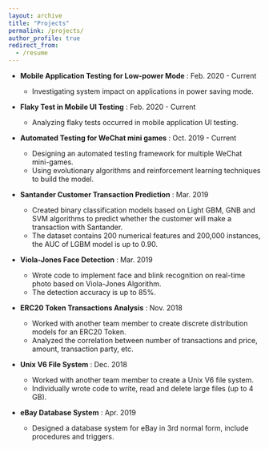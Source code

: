```yaml
---
layout: archive
title: "Projects"
permalink: /projects/
author_profile: true
redirect_from:
  - /resume
---
```


* __Mobile Application Testing for Low-power Mode__ : Feb. 2020 - Current <br>
  * Investigating system impact on applications in power saving mode. 
  
* __Flaky Test in Mobile UI Testing__ :  Feb. 2020 - Current <br>
  * Analyzing flaky tests occurred in mobile application UI testing. 
  

* __Automated Testing for WeChat mini games__ : Oct. 2019 - Current <br> 
  * Designing an automated testing framework for multiple WeChat mini-games.
  * Using evolutionary algorithms and reinforcement learning techniques to build the model.
    
    
* __Santander Customer Transaction Prediction__ : Mar. 2019 <br> 
  * Created binary classification models based on Light GBM, GNB and SVM algorithms to predict whether the customer will make a transaction with Santander.
  * The dataset contains 200 numerical features and 200,000 instances, the AUC of LGBM
model is up to 0.90. <br>


* __Viola-Jones Face Detection__ : Mar. 2019 <br>                  
  * Wrote code to implement face and blink recognition on real-time photo based on Viola-Jones Algorithm.
  * The detection accuracy is up to 85%. <br>
  
  
* __ERC20 Token Transactions Analysis__ : Nov. 2018 <br> 
  * Worked with another team member to create discrete distribution models for an ERC20 Token.
  * Analyzed the correlation between number of transactions and price, amount, transaction party, etc. <br>


* __Unix V6 File System__ : Dec. 2018 <br> 
  * Worked with another team member to create a Unix V6 file system.
  * Individually wrote code to write, read and delete large files (up to 4 GB). <br>


* __eBay Database System__ : Apr. 2019 <br> 
  * Designed a database system for eBay in 3rd normal form, include procedures and triggers. <br>
  
